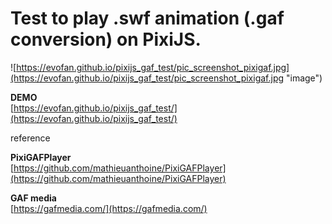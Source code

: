 # Test to play .swf animation (.gaf conversion) on PixiJS.  

![https://evofan.github.io/pixijs_gaf_test/pic_screenshot_pixigaf.jpg](https://evofan.github.io/pixijs_gaf_test/pic_screenshot_pixigaf.jpg "image")  

**DEMO**  
[https://evofan.github.io/pixijs_gaf_test/](https://evofan.github.io/pixijs_gaf_test/)

reference

**PixiGAFPlayer**  
[https://github.com/mathieuanthoine/PixiGAFPlayer](https://github.com/mathieuanthoine/PixiGAFPlayer)

**GAF media**  
[https://gafmedia.com/](https://gafmedia.com/)  

